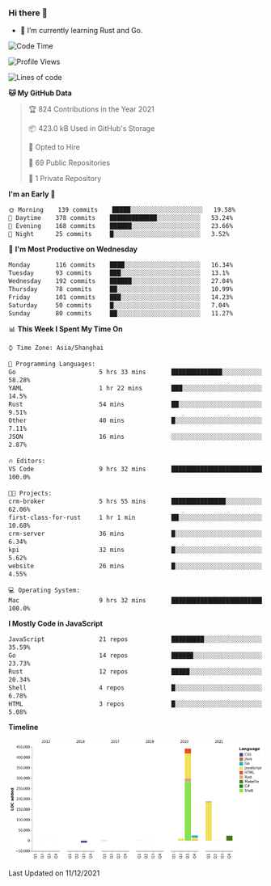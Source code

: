 ### Hi there 👋

- 🌱 I’m currently learning Rust and Go.

<!--START_SECTION:waka-->
![Code Time](http://img.shields.io/badge/Code%20Time-15%20hrs%207%20mins-blue)

![Profile Views](http://img.shields.io/badge/Profile%20Views-9-blue)

![Lines of code](https://img.shields.io/badge/From%20Hello%20World%20I%27ve%20Written-683%20Thousand%20lines%20of%20code-blue)

**🐱 My GitHub Data** 

> 🏆 824 Contributions in the Year 2021
 > 
> 📦 423.0 kB Used in GitHub's Storage 
 > 
> 💼 Opted to Hire
 > 
> 📜 69 Public Repositories 
 > 
> 🔑 1 Private Repository 
 > 
**I'm an Early 🐤** 

```text
🌞 Morning    139 commits    █████░░░░░░░░░░░░░░░░░░░░   19.58% 
🌆 Daytime    378 commits    █████████████░░░░░░░░░░░░   53.24% 
🌃 Evening    168 commits    ██████░░░░░░░░░░░░░░░░░░░   23.66% 
🌙 Night      25 commits     █░░░░░░░░░░░░░░░░░░░░░░░░   3.52%

```
📅 **I'm Most Productive on Wednesday** 

```text
Monday       116 commits    ████░░░░░░░░░░░░░░░░░░░░░   16.34% 
Tuesday      93 commits     ███░░░░░░░░░░░░░░░░░░░░░░   13.1% 
Wednesday    192 commits    ██████░░░░░░░░░░░░░░░░░░░   27.04% 
Thursday     78 commits     ██░░░░░░░░░░░░░░░░░░░░░░░   10.99% 
Friday       101 commits    ███░░░░░░░░░░░░░░░░░░░░░░   14.23% 
Saturday     50 commits     █░░░░░░░░░░░░░░░░░░░░░░░░   7.04% 
Sunday       80 commits     ██░░░░░░░░░░░░░░░░░░░░░░░   11.27%

```


📊 **This Week I Spent My Time On** 

```text
⌚︎ Time Zone: Asia/Shanghai

💬 Programming Languages: 
Go                       5 hrs 33 mins       ██████████████░░░░░░░░░░░   58.28% 
YAML                     1 hr 22 mins        ███░░░░░░░░░░░░░░░░░░░░░░   14.5% 
Rust                     54 mins             ██░░░░░░░░░░░░░░░░░░░░░░░   9.51% 
Other                    40 mins             █░░░░░░░░░░░░░░░░░░░░░░░░   7.11% 
JSON                     16 mins             ░░░░░░░░░░░░░░░░░░░░░░░░░   2.87%

🔥 Editors: 
VS Code                  9 hrs 32 mins       █████████████████████████   100.0%

🐱‍💻 Projects: 
crm-broker               5 hrs 55 mins       ███████████████░░░░░░░░░░   62.06% 
first-class-for-rust     1 hr 1 min          ██░░░░░░░░░░░░░░░░░░░░░░░   10.68% 
crm-server               36 mins             █░░░░░░░░░░░░░░░░░░░░░░░░   6.34% 
kpi                      32 mins             █░░░░░░░░░░░░░░░░░░░░░░░░   5.62% 
website                  26 mins             █░░░░░░░░░░░░░░░░░░░░░░░░   4.55%

💻 Operating System: 
Mac                      9 hrs 32 mins       █████████████████████████   100.0%

```

**I Mostly Code in JavaScript** 

```text
JavaScript               21 repos            █████████░░░░░░░░░░░░░░░░   35.59% 
Go                       14 repos            ██████░░░░░░░░░░░░░░░░░░░   23.73% 
Rust                     12 repos            █████░░░░░░░░░░░░░░░░░░░░   20.34% 
Shell                    4 repos             █░░░░░░░░░░░░░░░░░░░░░░░░   6.78% 
HTML                     3 repos             █░░░░░░░░░░░░░░░░░░░░░░░░   5.08%

```


**Timeline**

![Chart not found](https://raw.githubusercontent.com/elton/elton/main/charts/bar_graph.png) 


 Last Updated on 11/12/2021
<!--END_SECTION:waka-->

<!--
**elton/elton** is a ✨ _special_ ✨ repository because its `README.md` (this file) appears on your GitHub profile.

Here are some ideas to get you started:

- 🔭 I’m currently working on ...
- 🌱 I’m currently learning ...
- 👯 I’m looking to collaborate on ...
- 🤔 I’m looking for help with ...
- 💬 Ask me about ...
- 📫 How to reach me: ...
- 😄 Pronouns: ...
- ⚡ Fun fact: ...
-->
